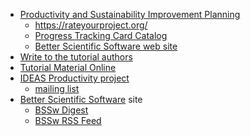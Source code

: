 <!-- summary -->
  * [Productivity and Sustainability Improvement Planning](https://bssw.io/psip)
    * <https://rateyourproject.org/>
    * [Progress Tracking Card Catalog](https://bssw-psip.github.io/ptc-catalog/catalog)
    * [Better Scientific Software web site](https://bssw.io/)
  * [Write to the tutorial authors](mailto:bssw-tutorial@lists.mcs.anl.gov)
  * [Tutorial Material Online](https://bssw-tutorial.github.io)
  * [IDEAS Productivity project](https://ideas-productivity.org)
    * [mailing list](http://eepurl.com/cQCyJ5)
  * [Better Scientific Software](https://bssw.io) site
    * [BSSw Digest](https://bssw.io/pages/receive-our-email-digest)
    * [BSSw RSS Feed](https://bssw.io/items.rss)

